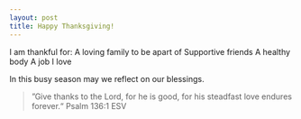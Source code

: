```yaml
---
layout: post
title: Happy Thanksgiving!
---
```


I am thankful for:
A loving family to be apart of
Supportive friends
A healthy body
A job I love 

In this busy season may we reflect on our blessings.

> ”Give thanks to the Lord, for he is good, for his steadfast love endures forever.“ ‭‭Psalm‬ ‭136‬:‭1‬ ‭ESV
